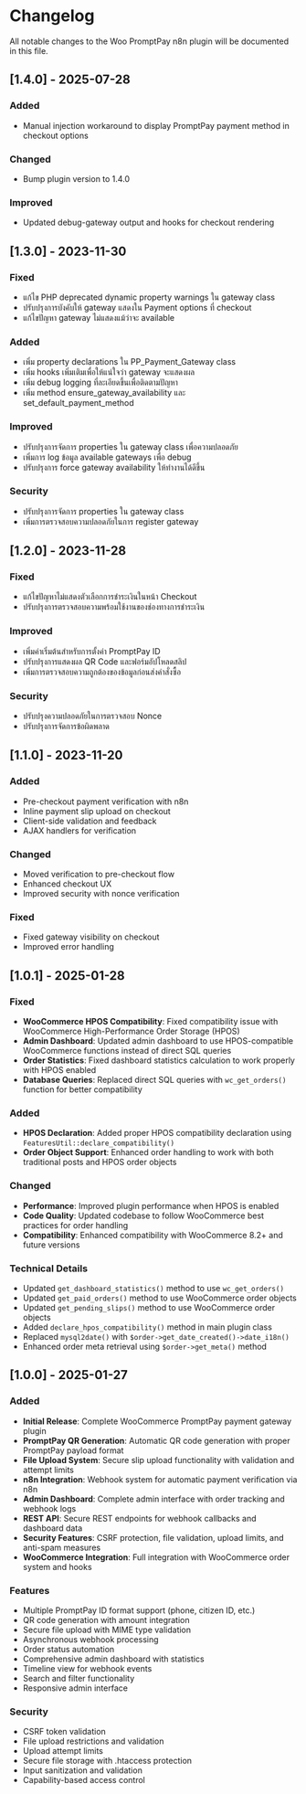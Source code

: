# Changelog

All notable changes to the Woo PromptPay n8n plugin will be documented in this file.

## [1.4.0] - 2025-07-28
### Added
- Manual injection workaround to display PromptPay payment method in checkout options

### Changed
- Bump plugin version to 1.4.0

### Improved
- Updated debug-gateway output and hooks for checkout rendering

## [1.3.0] - 2023-11-30
### Fixed
- แก้ไข PHP deprecated dynamic property warnings ใน gateway class
- ปรับปรุงการบังคับให้ gateway แสดงใน Payment options ที่ checkout
- แก้ไขปัญหา gateway ไม่แสดงแม้ว่าจะ available

### Added
- เพิ่ม property declarations ใน PP_Payment_Gateway class
- เพิ่ม hooks เพิ่มเติมเพื่อให้แน่ใจว่า gateway จะแสดงผล
- เพิ่ม debug logging ที่ละเอียดขึ้นเพื่อติดตามปัญหา
- เพิ่ม method ensure_gateway_availability และ set_default_payment_method

### Improved
- ปรับปรุงการจัดการ properties ใน gateway class เพื่อความปลอดภัย
- เพิ่มการ log ข้อมูล available gateways เพื่อ debug
- ปรับปรุงการ force gateway availability ให้ทำงานได้ดีขึ้น

### Security
- ปรับปรุงการจัดการ properties ใน gateway class
- เพิ่มการตรวจสอบความปลอดภัยในการ register gateway

## [1.2.0] - 2023-11-28
### Fixed
- แก้ไขปัญหาไม่แสดงตัวเลือกการชำระเงินในหน้า Checkout
- ปรับปรุงการตรวจสอบความพร้อมใช้งานของช่องทางการชำระเงิน

### Improved
- เพิ่มค่าเริ่มต้นสำหรับการตั้งค่า PromptPay ID
- ปรับปรุงการแสดงผล QR Code และฟอร์มอัปโหลดสลิป
- เพิ่มการตรวจสอบความถูกต้องของข้อมูลก่อนส่งคำสั่งซื้อ

### Security
- ปรับปรุงความปลอดภัยในการตรวจสอบ Nonce
- ปรับปรุงการจัดการข้อผิดพลาด

## [1.1.0] - 2023-11-20
### Added
- Pre-checkout payment verification with n8n
- Inline payment slip upload on checkout
- Client-side validation and feedback
- AJAX handlers for verification

### Changed
- Moved verification to pre-checkout flow
- Enhanced checkout UX
- Improved security with nonce verification

### Fixed
- Fixed gateway visibility on checkout
- Improved error handling

## [1.0.1] - 2025-01-28

### Fixed
- **WooCommerce HPOS Compatibility**: Fixed compatibility issue with WooCommerce High-Performance Order Storage (HPOS)
- **Admin Dashboard**: Updated admin dashboard to use HPOS-compatible WooCommerce functions instead of direct SQL queries
- **Order Statistics**: Fixed dashboard statistics calculation to work properly with HPOS enabled
- **Database Queries**: Replaced direct SQL queries with `wc_get_orders()` function for better compatibility

### Added
- **HPOS Declaration**: Added proper HPOS compatibility declaration using `FeaturesUtil::declare_compatibility()`
- **Order Object Support**: Enhanced order handling to work with both traditional posts and HPOS order objects

### Changed
- **Performance**: Improved plugin performance when HPOS is enabled
- **Code Quality**: Updated codebase to follow WooCommerce best practices for order handling
- **Compatibility**: Enhanced compatibility with WooCommerce 8.2+ and future versions

### Technical Details
- Updated `get_dashboard_statistics()` method to use `wc_get_orders()`
- Updated `get_paid_orders()` method to use WooCommerce order objects
- Updated `get_pending_slips()` method to use WooCommerce order objects
- Added `declare_hpos_compatibility()` method in main plugin class
- Replaced `mysql2date()` with `$order->get_date_created()->date_i18n()`
- Enhanced order meta retrieval using `$order->get_meta()` method

## [1.0.0] - 2025-01-27

### Added
- **Initial Release**: Complete WooCommerce PromptPay payment gateway plugin
- **PromptPay QR Generation**: Automatic QR code generation with proper PromptPay payload format
- **File Upload System**: Secure slip upload functionality with validation and attempt limits
- **n8n Integration**: Webhook system for automatic payment verification via n8n
- **Admin Dashboard**: Complete admin interface with order tracking and webhook logs
- **REST API**: Secure REST endpoints for webhook callbacks and dashboard data
- **Security Features**: CSRF protection, file validation, upload limits, and anti-spam measures
- **WooCommerce Integration**: Full integration with WooCommerce order system and hooks

### Features
- Multiple PromptPay ID format support (phone, citizen ID, etc.)
- QR code generation with amount integration
- Secure file upload with MIME type validation
- Asynchronous webhook processing
- Order status automation
- Comprehensive admin dashboard with statistics
- Timeline view for webhook events
- Search and filter functionality
- Responsive admin interface

### Security
- CSRF token validation
- File upload restrictions and validation
- Upload attempt limits
- Secure file storage with .htaccess protection
- Input sanitization and validation
- Capability-based access control

